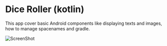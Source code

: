 # Dice Roller (kotlin)

This app cover basic Android components like displaying texts and images, how to manage spacenames and gradle.

![ScreenShot](https://i.postimg.cc/R0pvdnyV/Screen-Shot-2020-01-03-at-18-21-58.png)
